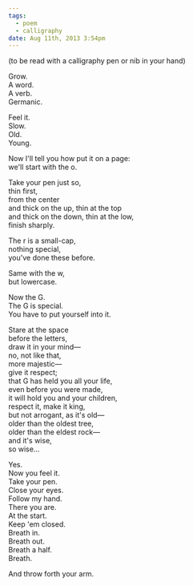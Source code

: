 ```yaml
---
tags:
  - poem
  - calligraphy
date: Aug 11th, 2013 3:54pm
---
```


(to be read with a calligraphy pen or nib in your hand)

Grow.  
A word.  
A verb.  
Germanic.  

Feel it.  
Slow.  
Old.  
Young.  

Now I'll tell you how put it on a page:  
we'll start with the o.  

Take your pen just so,  
thin first,  
from the center  
and thick on the up, thin at the top  
and thick on the down, thin at the low,  
finish sharply.  

The r is a small-cap,  
nothing special,  
you've done these before.  

Same with the w,  
but lowercase.  

Now the G.  
The G is special.  
You have to put yourself into it.  

Stare at the space  
before the letters,  
draw it in your mind—  
no, not like that,  
more majestic—  
give it respect;  
that G has held you all your life,  
even before you were made,  
it will hold you and your children,  
respect it, make it king,  
but not arrogant, as it's old—  
older than the oldest tree,  
older than the eldest rock—  
and it's wise,  
so wise…  

Yes.  
Now you feel it.  
Take your pen.  
Close your eyes.  
Follow my hand.  
There you are.  
At the start.  
Keep 'em closed.  
Breath in.  
Breath out.  
Breath a half.  
Breath.  

And throw forth your arm.
